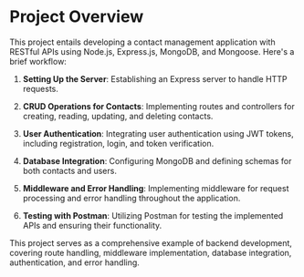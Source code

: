 # Project Overview

This project entails developing a contact management application with RESTful APIs using Node.js, Express.js, MongoDB, and Mongoose. Here's a brief workflow:

1. **Setting Up the Server**: Establishing an Express server to handle HTTP requests.
  
2. **CRUD Operations for Contacts**: Implementing routes and controllers for creating, reading, updating, and deleting contacts.

3. **User Authentication**: Integrating user authentication using JWT tokens, including registration, login, and token verification.

4. **Database Integration**: Configuring MongoDB and defining schemas for both contacts and users.

5. **Middleware and Error Handling**: Implementing middleware for request processing and error handling throughout the application.

6. **Testing with Postman**: Utilizing Postman for testing the implemented APIs and ensuring their functionality.

This project serves as a comprehensive example of backend development, covering route handling, middleware implementation, database integration, authentication, and error handling.
